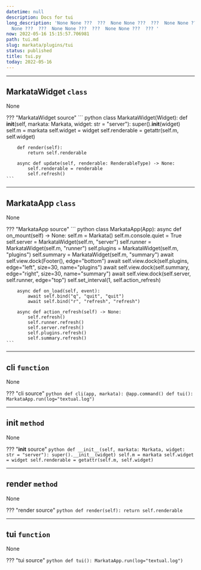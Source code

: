 ```yaml
---
datetime: null
description: Docs for tui
long_description: 'None None ???  ???  None None ???  ???  None None ???  ???  None
  None ???  ???  None None ???  ???  None None ???  ??? '
now: 2022-05-16 15:15:57.706981
path: tui.md
slug: markata/plugins/tui
status: published
title: tui.py
today: 2022-05-16
---
```


---

## MarkataWidget `class`

None

??? "MarkataWidget source"
    ``` python
    class MarkataWidget(Widget):
        def __init__(self, markata: Markata, widget: str = "server"):
            super().__init__(widget)
            self.m = markata
            self.widget = widget
            self.renderable = getattr(self.m, self.widget)

        def render(self):
            return self.renderable

        async def update(self, renderable: RenderableType) -> None:
            self.renderable = renderable
            self.refresh()
    ```


---

## MarkataApp `class`

None

??? "MarkataApp source"
    ``` python
    class MarkataApp(App):
        async def on_mount(self) -> None:
            self.m = Markata()
            self.m.console.quiet = True
            self.server = MarkataWidget(self.m, "server")
            self.runner = MarkataWidget(self.m, "runner")
            self.plugins = MarkataWidget(self.m, "plugins")
            self.summary = MarkataWidget(self.m, "summary")
            await self.view.dock(Footer(), edge="bottom")
            await self.view.dock(self.plugins, edge="left", size=30, name="plugins")
            await self.view.dock(self.summary, edge="right", size=30, name="summary")
            await self.view.dock(self.server, self.runner, edge="top")
            self.set_interval(1, self.action_refresh)

        async def on_load(self, event):
            await self.bind("q", "quit", "quit")
            await self.bind("r", "refresh", "refresh")

        async def action_refresh(self) -> None:
            self.refresh()
            self.runner.refresh()
            self.server.refresh()
            self.plugins.refresh()
            self.summary.refresh()
    ```


---

## cli `function`

None

??? "cli source"
    ``` python
    def cli(app, markata):
        @app.command()
        def tui():
            MarkataApp.run(log="textual.log")
    ```


---

## __init__ `method`

None

??? "__init__ source"
    ``` python
    def __init__(self, markata: Markata, widget: str = "server"):
            super().__init__(widget)
            self.m = markata
            self.widget = widget
            self.renderable = getattr(self.m, self.widget)
    ```


---

## render `method`

None

??? "render source"
    ``` python
    def render(self):
            return self.renderable
    ```


---

## tui `function`

None

??? "tui source"
    ``` python
    def tui():
            MarkataApp.run(log="textual.log")
    ```